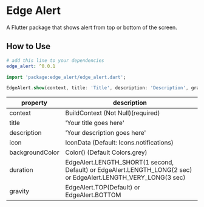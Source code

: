# Edge Alert

A Flutter package that shows alert from top or bottom of the screen.

## How to Use

```yaml
# add this line to your dependencies
edge_alert: ^0.0.1
```

```dart
import 'package:edge_alert/edge_alert.dart';
```

```dart
EdgeAlert.show(context, title: 'Title', description: 'Description', gravity: EdgeAlert.TOP);
```

property | description
--------|------------
context | BuildContext (Not Null)(required)
title   | 'Your title goes here'
description   | 'Your description goes here'
icon    | IconData (Default: Icons.notifications)
backgroundColor | Color() (Default Colors.grey)
duration| EdgeAlert.LENGTH_SHORT(1 second, Default) or EdgeAlert.LENGTH_LONG(2 sec) or EdgeAlert.LENGTH_VERY_LONG(3 sec)
gravity | EdgeAlert.TOP(Default) or EdgeAlert.BOTTOM


